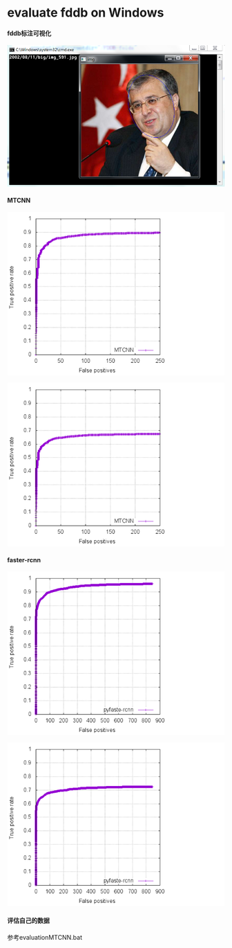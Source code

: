 evaluate fddb on Windows
====================================

#### fddb标注可视化

<p align="left">
    <img src="compareROC/fddbannotation.png">
</p>

#### MTCNN

<p align="left">
    <img src="evaluation/MTCNN/MTCNNDiscROC.png">
</p>


<p align="left">
    <img src="evaluation/MTCNN/MTCNNContROC.png">
</p>

#### faster-rcnn

<p align="left">
    <img src="evaluation/pyface/pyfaceDiscROC.png">
</p>

<p align="left">
    <img src="evaluation/pyface/pyfaceContROC.png">
</p>

#### 评估自己的数据

参考evaluationMTCNN.bat